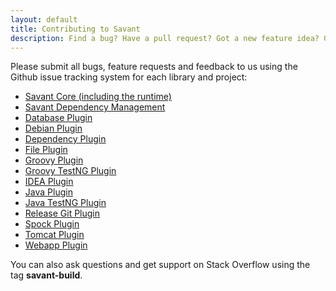 ```yaml
---
layout: default
title: Contributing to Savant
description: Find a bug? Have a pull request? Got a new feature idea? Great!
---
```


Please submit all bugs, feature requests and feedback to us using the Github issue tracking system for each library and project:

* [Savant Core (including the runtime)](https://github.com/savant-build/savant-core/)
* [Savant Dependency Management](https://github.com/savant-build/savant-dependency-management/)
* [Database Plugin](https://github.com/savant-build/database-plugin/)
* [Debian Plugin](https://github.com/savant-build/debian-plugin/)
* [Dependency Plugin](https://github.com/savant-build/dependency-plugin/)
* [File Plugin](https://github.com/savant-build/file-plugin/)
* [Groovy Plugin](https://github.com/savant-build/groovy-plugin/)
* [Groovy TestNG Plugin](https://github.com/savant-build/groovy-testng-plugin/)
* [IDEA Plugin](https://github.com/savant-build/idea-plugin/)
* [Java Plugin](https://github.com/savant-build/idea-plugin/)
* [Java TestNG Plugin](https://github.com/savant-build/java-testng-plugin/)
* [Release Git Plugin](https://github.com/savant-build/release-git-plugin/)
* [Spock Plugin](https://github.com/savant-build/spock-plugin/)
* [Tomcat Plugin](https://github.com/savant-build/tomcat-plugin/)
* [Webapp Plugin](https://github.com/savant-build/webapp-plugin/)

You can also ask questions and get support on Stack Overflow using the tag **savant-build**.
